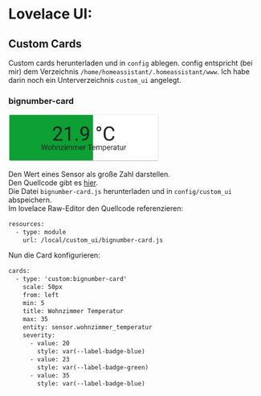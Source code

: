 # Lovelace UI:
## Custom Cards
Custom cards herunterladen und in `config` ablegen. config entspricht (bei mir) dem Verzeichnis `/home/homeassistant/.homeassistant/www`. Ich habe darin noch ein Unterverzeichnis `custom_ui` angelegt.

### bignumber-card
<img src="../images4git/card_bignumber.jpg" width="300">  

Den Wert eines Sensor als große Zahl darstellen.  
Den Quellcode gibt es [hier](https://github.com/ciotlosm/custom-lovelace/tree/master/bignumber-card).  
Die Datei `bignumber-card.js` herunterladen und in `config/custom_ui` abspeichern.  
Im lovelace Raw-Editor den Quellcode referenzieren:  
```
resources:
  - type: module
    url: /local/custom_ui/bignumber-card.js
```

Nun die Card konfigurieren:  
```
cards:
  - type: 'custom:bignumber-card'
    scale: 50px
    from: left
    min: 5
    title: Wohnzimmer Temperatur
    max: 35
    entity: sensor.wohnzimmer_temperatur
    severity:
      - value: 20
        style: var(--label-badge-blue)
      - value: 23
        style: var(--label-badge-green)
      - value: 35
        style: var(--label-badge-blue)
```
